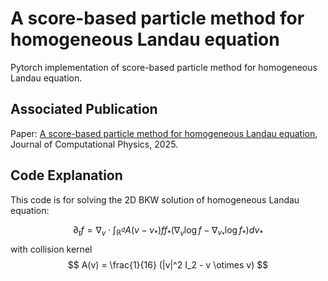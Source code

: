 # A score-based particle method for homogeneous Landau equation

Pytorch implementation of score-based particle method for homogeneous Landau equation.

## Associated Publication
Paper: [A score-based particle method for homogeneous Landau equation](https://doi.org/10.1016/j.jcp.2025.114053), Journal of Computational Physics, 2025. 

## Code Explanation
This code is for solving the 2D BKW solution of homogeneous Landau equation:

$$
\partial_t f = \nabla_v \cdot \int_{\mathbb{R}^d} A(v-v_* ) f f_* (\nabla_v \log f - \nabla_{v_* } \log f_* ) dv_*
$$
with collision kernel
$$
A(v) = \frac{1}{16} (|v|^2 I_2 - v \otimes v)
$$
